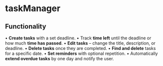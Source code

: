 # taskManager

## Functionality
 • **Create tasks** with a set deadline.
 • Track **time left** until the deadline or how much **time has passed**.
 • **Edit tasks** – change the title, description, or deadline.
 • **Delete tasks** once they are completed.
 • **Find and delete** tasks for a specific date.
 • **Set reminders** with optional repetition.
 • Automatically **extend overdue tasks** by one day and notify the user.
